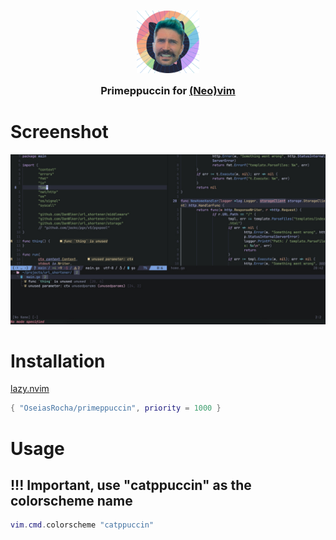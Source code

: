 <!-- panvimdoc-ignore-start -->

<h3 align="center">
    <img src="https://github.com/OseiasRocha/primeppuccin/blob/main/assets/1544x1544_circle.png" width="100" alt="Logo"/><br/>
    <img src="https://raw.githubusercontent.com/catppuccin/catppuccin/main/assets/misc/transparent.png" height="30" width="0px"/>
    Primeppuccin for <a href="https://github.com/neovim/neovim">(Neo)</a><a href="https://github.com/vim/vim">vim</a>
    <img src="https://raw.githubusercontent.com/catppuccin/catppuccin/main/assets/misc/transparent.png" height="30" width="0px"/>
</h3>

# Screenshot

<img src="https://github.com/OseiasRocha/primeppuccin/blob/main/assets/demo.jpg"/>

<!-- panvimdoc-ignore-end -->

# Installation

[lazy.nvim](https://github.com/folke/lazy.nvim)
```lua
{ "OseiasRocha/primeppuccin", priority = 1000 }
```

# Usage

## !!! Important, use "catppuccin" as the colorscheme name

```lua
vim.cmd.colorscheme "catppuccin"
```
